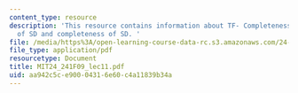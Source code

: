 ```yaml
---
content_type: resource
description: 'This resource contains information about TF- Completeness, soundness
  of SD and completeness of SD. '
file: /media/https%3A/open-learning-course-data-rc.s3.amazonaws.com/24-241-logic-i-fall-2009/aa942c5ce90004316e60c4a11839b34a_MIT24_241F09_lec11.pdf
file_type: application/pdf
resourcetype: Document
title: MIT24_241F09_lec11.pdf
uid: aa942c5c-e900-0431-6e60-c4a11839b34a
---
```

